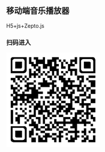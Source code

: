 ## 移动端音乐播放器

H5+js+Zepto.js

### 扫码进入

![image](https://github.com/sayid760/H5musicPlayer/blob/master/img/qr.png)
